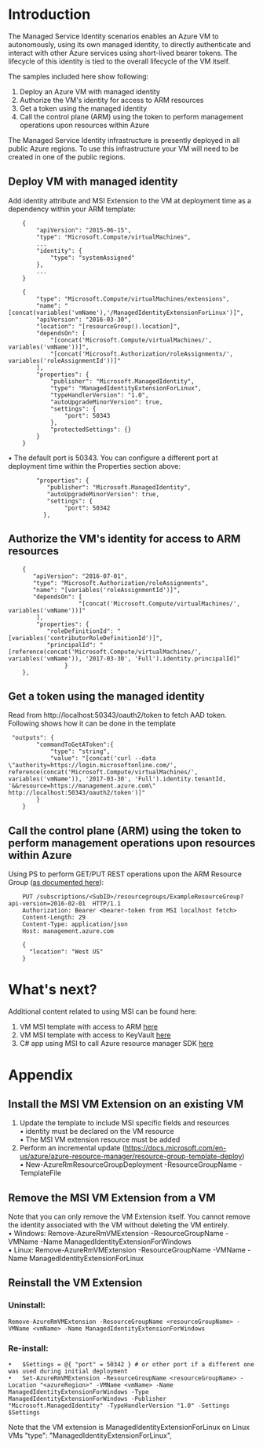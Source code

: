 
# Introduction
The Managed Service Identity scenarios enables an Azure VM to autonomously, using its own managed identity, to directly authenticate and interact with other Azure services using short-lived bearer tokens.  The lifecycle of this identity is tied to the overall lifecycle of the VM itself.

The samples included here show following:
1. Deploy an Azure VM with managed identity
2. Authorize the VM's identity for access to ARM resources
3. Get a token using the managed identity
4. Call the control plane (ARM) using the token to perform management operations upon resources within Azure

The Managed Service Identity infrastructure is presently deployed in all public Azure regions. To use this infrastructure your VM will need to be created in one of the public regions. 

## Deploy VM with managed identity
Add identity attribute and MSI Extension to the VM at deployment time as a dependency within your ARM template:
```
    {
        "apiVersion": "2015-06-15",
        "type": "Microsoft.Compute/virtualMachines",
        ...
        "identity": { 
            "type": "systemAssigned"
        },
        ...
    }
```
```
    { 
        "type": "Microsoft.Compute/virtualMachines/extensions",
        "name": "[concat(variables('vmName'),'/ManagedIdentityExtensionForLinux')]",
        "apiVersion": "2016-03-30",
        "location": "[resourceGroup().location]",
        "dependsOn": [
            "[concat('Microsoft.Compute/virtualMachines/', variables('vmName'))]",
            "[concat('Microsoft.Authorization/roleAssignments/', variables('roleAssignmentId'))]"
        ],
        "properties": {
            "publisher": "Microsoft.ManagedIdentity",
            "type": "ManagedIdentityExtensionForLinux",
            "typeHandlerVersion": "1.0",
            "autoUpgradeMinorVersion": true,
            "settings": {
                "port": 50343
            },
            "protectedSettings": {}
        }
    } 
```
•	The default port is 50343.  You can configure a different port at deployment time within the Properties section above:
```
        "properties": {
           "publisher": "Microsoft.ManagedIdentity",
           "autoUpgradeMinorVersion": true,
           "settings": {
                "port": 50342
          },
```
## Authorize the VM's identity for access to ARM resources

```
    {
       "apiVersion": "2016-07-01",
       "type": "Microsoft.Authorization/roleAssignments",
       "name": "[variables('roleAssignmentId')]",
       "dependsOn": [
                    "[concat('Microsoft.Compute/virtualMachines/', variables('vmName'))]"
        ],
        "properties": {
           "roleDefinitionId": "[variables('contributorRoleDefinitionId')]",
           "principalId": "[reference(concat('Microsoft.Compute/virtualMachines/', variables('vmName')), '2017-03-30', 'Full').identity.principalId]"
                }
    },
```
## Get a token using the managed identity
Read from http://localhost:50343/oauth2/token to fetch AAD token. Following shows how it can be done in the template
```
 "outputs": {
        "commandToGetAToken":{
            "type": "string",
            "value": "[concat('curl --data \"authority=https://login.microsoftonline.com/', reference(concat('Microsoft.Compute/virtualMachines/', variables('vmName')), '2017-03-30', 'Full').identity.tenantId, '&&resource=https://management.azure.com\" http://localhost:50343/oauth2/token')]"
        }
    }
```
## Call the control plane (ARM) using the token to perform management operations upon resources within Azure
Using PS to perform GET/PUT REST operations upon the ARM Resource Group ([as documented here](https://docs.microsoft.com/en-us/rest/api/)):

```
    PUT /subscriptions/<SubID>/resourcegroups/ExampleResourceGroup?api-version=2016-02-01  HTTP/1.1
    Authorization: Bearer <bearer-token from MSI localhost fetch>
    Content-Length: 29
    Content-Type: application/json
    Host: management.azure.com

    {
      "location": "West US"
    }
```
# What's next?
Additional content related to using MSI can be found here:
1. VM MSI template with access to ARM [here](https://github.com/rashidqureshi/MSI-Samples/blob/master/msi-linux-vm-with-access-to-ARM.json)
2. VM MSI template with access to KeyVault [here](https://github.com/rashidqureshi/MSI-Samples/blob/master/msi-windows-vm-with-access-to-KV.json)
3. C# app using MSI to call Azure resource manager SDK [here]()

# Appendix

## Install the MSI VM Extension on an existing VM
1) Update the template to include MSI specific fields and resources  
  •	identity must be declared on the VM resource  
  •	The MSI VM extension resource must be added
2) Perform an incremental update (https://docs.microsoft.com/en-us/azure/azure-resource-manager/resource-group-template-deploy)  
  •	New-AzureRmResourceGroupDeployment -ResourceGroupName <yourResourceGoup> -TemplateFile <yourTemplateFile>

## Remove the MSI VM Extension from a VM
Note that you can only remove the VM Extension itself. You cannot remove the identity associated with the VM without deleting the VM entirely.  
  •	Windows: Remove-AzureRmVMExtension -ResourceGroupName <resourceGroupName> -VMName <vmName> -Name ManagedIdentityExtensionForWindows  
  •	Linux: Remove-AzureRmVMExtension -ResourceGroupName <resourceGroupName> -VMName <vmName> -Name ManagedIdentityExtensionForLinux

## Reinstall the VM Extension
### Uninstall:
 ```
 Remove-AzureRmVMExtension -ResourceGroupName <resourceGroupName> -VMName <vmName> -Name ManagedIdentityExtensionForWindows
 ```
### Re-install:
```
•	$Settings = @{ "port" = 50342 } # or other port if a different one was used during initial deployment  
•	Set-AzureRmVMExtension -ResourceGroupName <resourceGroupName> -Location "<azureRegion>" -VMName <vmName> -Name ManagedIdentityExtensionForWindows -Type ManagedIdentityExtensionForWindows -Publisher "Microsoft.ManagedIdentity" -TypeHandlerVersion "1.0" -Settings $Settings
```
Note that the VM extension is ManagedIdentityExtensionForLinux on Linux VMs            "type": "ManagedIdentityExtensionForLinux",

